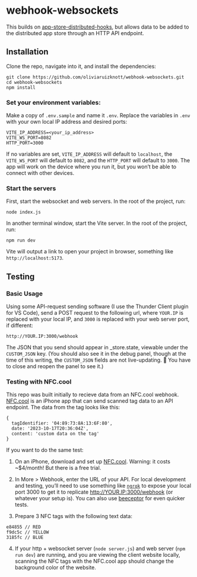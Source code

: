 # webhook-websockets

This builds on [app-store-distributed-hooks](https://github.com/oliviaruizknott/app-store-distributed-hooks), but allows data to be added to the distributed app store through an HTTP API endpoint.

## Installation

Clone the repo, navigate into it, and install the dependencies:

```
git clone https://github.com/oliviaruizknott/webhook-websockets.git
cd webhook-websockets
npm install
```

### Set your environment variables:

Make a copy of `.env.sample` and name it `.env`. Replace the variables in `.env` with your own local IP address and desired ports:

```
VITE_IP_ADDRESS=<your_ip_address>
VITE_WS_PORT=8082
HTTP_PORT=3000
```

If no variables are set, `VITE_IP_ADDRESS` will default to `localhost`, the `VITE_WS_PORT` will default to `8082`, and the `HTTP_PORT` will default to `3000`. The app will work on the device where you run it, but you won’t be able to connect with other devices.

### Start the servers

First, start the websocket and web servers. In the root of the project, run:

```
node index.js
```

In another terminal window, start the Vite server. In the root of the project, run:

```
npm run dev
```

Vite will output a link to open your project in browser, something like `http://localhost:5173`.

## Testing

### Basic Usage

Using some API-request sending software (I use the Thunder Client plugin for VS Code), send a POST request to the following url, where `YOUR.IP` is replaced with your local IP, and `3000` is replaced with your web server port, if different:

```
http://YOUR.IP:3000/webhook
```

The JSON that you send should appear in \_store.state, viewable under the `CUSTOM_JSON` key. (You should also see it in the debug panel, though at the time of this writing, the `CUSTOM_JSON` fields are not live-updating. 🤔 You have to close and reopen the panel to see it.)

### Testing with NFC.cool

This repo was built initially to recieve data from an NFC.cool webhook. [NFC.cool](https://apps.apple.com/us/app/nfc-cool-tools-for-iphone/id1249686798?platform=iphone) is an iPhone app that can send scanned tag data to an API endpoint. The data from the tag looks like this:

```
{
  tagIdentifier: '04:89:73:8A:13:6F:80',
  date: '2023-10-17T20:36:04Z',
  content: 'custom data on the tag'
}
```

If you want to do the same test:

1. On an iPhone, download and set up [NFC.cool](https://apps.apple.com/us/app/nfc-cool-tools-for-iphone/id1249686798?platform=iphone). Warning: it costs ~$4/month! But there is a free trial.

2. In More > Webhook, enter the URL of your API. For local development and testing, you’ll need to use something like [`ngrok`](https://ngrok.com/) to expose your local port 3000 to get it to replicate http://YOUR.IP:3000/webhook (or whatever your setup is). You can also use [beeceptor](https://beeceptor.com/) for even quicker tests.

3. Prepare 3 NFC tags with the following text data:

```
e84855 // RED
f9dc5c // YELLOW
3185fc // BLUE
```

4. If your http + websocket server (`node server.js`) and web server (`npm run dev`) are running, and you are viewing the client website locally, scanning the NFC tags with the NFC.cool app should change the background color of the website.
